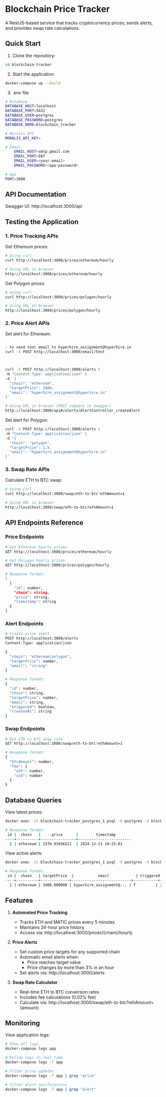 # Blockchain Price Tracker

A NestJS-based service that tracks cryptocurrency prices, sends alerts, and provides swap rate calculations.

## Quick Start

1. Clone the repository:
```bash
cd blockchain-tracker
```

2. Start the application:
```bash
docker-compose up --build
```
3. .env file 
```bash
# Database
DATABASE_HOST=localhost
DATABASE_PORT=5432
DATABASE_USER=postgres
DATABASE_PASSWORD=postgres
DATABASE_NAME=blockchain_tracker

# Moralis API
MORALIS_API_KEY=

# Email
    EMAIL_HOST=smtp.gmail.com
    EMAIL_PORT=587
    EMAIL_USER=<your-email>
    EMAIL_PASSWORD=<app-password>

# App
PORT=3000

```

## API Documentation

Swagger UI: http://localhost:3000/api

## Testing the Application

### 1. Price Tracking APIs

Get Ethereum prices:
```bash
# Using curl
curl http://localhost:3000/prices/ethereum/hourly

# Using URL in browser
http://localhost:3000/prices/ethereum/hourly
```

Get Polygon prices:
```bash
# Using curl
curl http://localhost:3000/prices/polygon/hourly

# Using URL in browser
http://localhost:3000/prices/polygon/hourly
```

### 2. Price Alert APIs

Set alert for Ethereum:
```bash

- to send test email to hyperhire_assignment@hyperhire.in 
curl -X POST http://localhost:3000/email/test



curl -X POST http://localhost:3000/alerts \
-H "Content-Type: application/json" \
-d '{
  "chain": "ethereum",
  "targetPrice": 3400,
  "email": "hyperhire_assignment@hyperhire.in"
}'

# Using URL in browser (POST request in Swagger)
http://localhost:3000/api#/alerts/AlertController_createAlert
```

Set alert for Polygon:
```bash
curl -X POST http://localhost:3000/alerts \
-H "Content-Type: application/json" \
-d '{
  "chain": "polygon",
  "targetPrice": 1.5,
  "email": "hyperhire_assignment@hyperhire.in"
}'
```

### 3. Swap Rate APIs

Calculate ETH to BTC swap:
```bash
# Using curl
curl http://localhost:3000/swap/eth-to-btc?ethAmount=1

# Using URL in browser
http://localhost:3000/swap/eth-to-btc?ethAmount=1
```

## API Endpoints Reference

### Price Endpoints
```bash
# Get Ethereum hourly prices
GET http://localhost:3000/prices/ethereum/hourly

# Get Polygon hourly prices
GET http://localhost:3000/prices/polygon/hourly

# Response format:
[
  {
    "id": number,
    "chain": string,
    "price": string,
    "timestamp": string
  }
]
```

### Alert Endpoints
```bash
# Create price alert
POST http://localhost:3000/alerts
Content-Type: application/json

{
  "chain": "ethereum|polygon",
  "targetPrice": number,
  "email": "string"
}

# Response format:
{
  "id": number,
  "chain": string,
  "targetPrice": number,
  "email": string,
  "triggered": boolean,
  "createdAt": string
}
```

### Swap Endpoints
```bash
# Get ETH to BTC swap rate
GET http://localhost:3000/swap/eth-to-btc?ethAmount=1

# Response format:
{
  "btcAmount": number,
  "fee": {
    "eth": number,
    "usd": number
  }
}
```

## Database Queries

View latest prices:
```bash
docker exec -it blockchain-tracker_postgres_1 psql -U postgres -d blockchain_tracker -c "SELECT * FROM prices ORDER BY timestamp DESC LIMIT 5;"

# Response format:
 id |  chain   |     price      |        timestamp
----+----------+----------------+------------------------
  1 | ethereum | 3370.93936521  | 2024-12-21 18:25:01
```

View active alerts:
```bash
docker exec -it blockchain-tracker_postgres_1 psql -U postgres -d blockchain_tracker -c "SELECT * FROM alerts;"

# Response format:
 id |  chain   | targetPrice  |           email            | triggered |      createdAt
----+----------+-------------+---------------------------+-----------+---------------------
  1 | ethereum | 3400.000000 | hyperhire_assignment@... | f         | 2024-12-21 18:26:34
```

## Features

1. **Automated Price Tracking**
   - Tracks ETH and MATIC prices every 5 minutes
   - Maintains 24-hour price history
   - Access via: http://localhost:3000/prices/{chain}/hourly

2. **Price Alerts**
   - Set custom price targets for any supported chain
   - Automatic email alerts when:
     - Price reaches target value
     - Price changes by more than 3% in an hour
   - Set alerts via: http://localhost:3000/alerts

3. **Swap Rate Calculator**
   - Real-time ETH to BTC conversion rates
   - Includes fee calculations (0.03% fee)
   - Calculate via: http://localhost:3000/swap/eth-to-btc?ethAmount={amount}

## Monitoring

View application logs:
```bash
# Show all logs
docker-compose logs app

# Follow logs in real-time
docker-compose logs -f app

# Filter price updates
docker-compose logs -f app | grep "price"

# Filter alert notifications
docker-compose logs -f app | grep "alert"
```